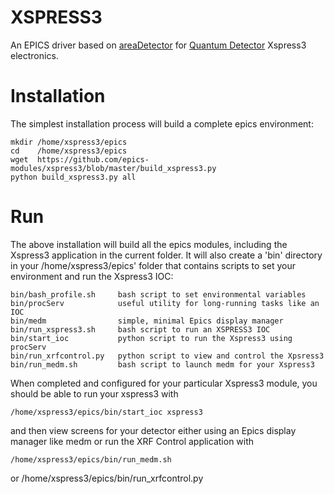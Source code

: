 # XSPRESS3
An EPICS driver based on [areaDetector](https://github.com/areaDetector) for [Quantum Detector](http://www.quantumdetectors.com) Xspress3 electronics.


# Installation

The simplest installation process will build a complete epics environment:

    mkdir /home/xspress3/epics
    cd    /home/xspress3/epics
    wget  https://github.com/epics-modules/xspress3/blob/master/build_xspress3.py
    python build_xspress3.py all


# Run

The above installation will build all the epics modules, including the
Xspress3 application in the current folder. It will also create a
'bin' directory in your /home/xspress3/epics' folder that contains
scripts to set your environment and run the Xspress3 IOC:

    bin/bash_profile.sh     bash script to set environmental variables
    bin/procServ            useful utility for long-running tasks like an IOC
    bin/medm                simple, minimal Epics display manager
    bin/run_xspress3.sh     bash script to run an XSPRESS3 IOC 
    bin/start_ioc           python script to run the Xspress3 using procServ
    bin/run_xrfcontrol.py   python script to view and control the Xpsress3
    bin/run_medm.sh         bash script to launch medm for your Xspress3 


When completed and configured for your particular Xspress3 module, you
should be able to run your xspress3 with 

    /home/xspress3/epics/bin/start_ioc xspress3

and then view screens for your detector either using an Epics display
manager like medm or run the XRF Control application with

    /home/xspress3/epics/bin/run_medm.sh

or
    /home/xspress3/epics/bin/run_xrfcontrol.py


